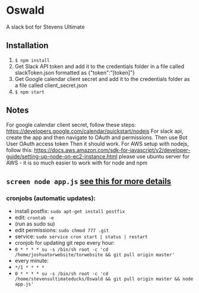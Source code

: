 # Oswald
A slack bot for Stevens Ultimate

## Installation
1. `$ npm install`
2. Get Slack API token and add it to the credentials folder in a file called
slackToken.json formatted as {"token":"[token]"}
3. Get Google calendar client secret and add it to the credentials folder as a
file called client_secret.json
4. `$ npm start`

## Notes
For google calendar client secret, follow these steps: https://developers.google.com/calendar/quickstart/nodejs
For slack api, create the app and then navigate to OAuth and permissions. Then use Bot User OAuth access token
Then it should work.
For AWS setup with nodejs, follow this: https://docs.aws.amazon.com/sdk-for-javascript/v2/developer-guide/setting-up-node-on-ec2-instance.html
please use ubuntu server for AWS - it is so much easier to work with for node and npm

`screen node app.js` [see this for more details](https://askubuntu.com/questions/8653/how-to-keep-processes-running-after-ending-ssh-session)
---
### cronjobs (automatic updates):
* install postfix: `sudo apt-get install postfix`
* edit: `crontab -e`
* (run as sudo su)
* edit permissions: `sudo chmod 777 .git`
* service: `sudo service cron start | status | restart`
* cronjob for updating git repo every hour:
* `0 * * * * su -s /bin/sh root -c 'cd /home/joshuatorwebsite/torwebsite && git pull origin master'`
* every minute:
* `*/1 * * * *`
* `0 * * * * su -s /bin/sh root -c 'cd /home/stevensultimateducks/Oswald && git pull origin master && node app.js'`
